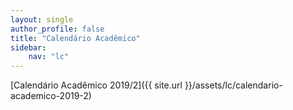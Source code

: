 ```yaml
---
layout: single
author_profile: false
title: "Calendário Acadêmico"
sidebar:
    nav: "lc"
---
```

[Calendário Acadêmico 2019/2]({{ site.url }}/assets/lc/calendario-academico-2019-2)
